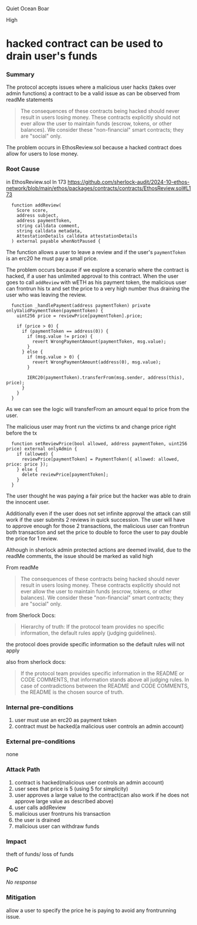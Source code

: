 Quiet Ocean Boar

High

# hacked contract can be used to drain user's funds

### Summary

The protocol accepts issues where a malicious user hacks (takes over admin functions) a contract to be a valid issue as can be observed from readMe statements

> The consequences of these contracts being hacked should never result in users losing money. These contracts explicitly should not ever allow the user to maintain funds (escrow, tokens, or other balances). We consider these "non-financial" smart contracts; they are "social" only.

The problem occurs in EthosReview.sol because a hacked contract does allow for users to lose money.

### Root Cause

in EthosReview.sol ln 173
https://github.com/sherlock-audit/2024-10-ethos-network/blob/main/ethos/packages/contracts/contracts/EthosReview.sol#L173

```solidity
  function addReview(
    Score score,
    address subject,
    address paymentToken,
    string calldata comment,
    string calldata metadata,
    AttestationDetails calldata attestationDetails
  ) external payable whenNotPaused {
```
The function allows a user to leave a review and if the user's `paymentToken` is an erc20 he must pay a small price.

The problem occurs because if we explore a scenario where the contract is hacked, if a user has unlimited approval to this contract. When the user goes to call `addReview` with wETH as his payment token, the malicious user can frontrun his tx and set the price to a very high number thus draining the user who was leaving the review.

```solidity
  function _handlePayment(address paymentToken) private onlyValidPaymentToken(paymentToken) {
    uint256 price = reviewPrice[paymentToken].price;

    if (price > 0) {
      if (paymentToken == address(0)) {
        if (msg.value != price) {
          revert WrongPaymentAmount(paymentToken, msg.value);
        }
      } else {
        if (msg.value > 0) {
          revert WrongPaymentAmount(address(0), msg.value);
        }

        IERC20(paymentToken).transferFrom(msg.sender, address(this), price);
      }
    }
  }
```
As we can see the logic will transferFrom an amount equal to price from the user.

The malicious user may front run the victims tx and change price right before the tx
```solidity
  function setReviewPrice(bool allowed, address paymentToken, uint256 price) external onlyAdmin {
    if (allowed) {
      reviewPrice[paymentToken] = PaymentToken({ allowed: allowed, price: price });
    } else {
      delete reviewPrice[paymentToken];
    }
  }
```
The user thought he was paying a fair price but the hacker was able to drain the innocent user.

Additionally even if the user does not set infinite approval the attack can still work if the user submits 2 reviews in quick succession. The user will have to approve enough for those 2 transactions, the malicious user can frontrun both transaction and set the price to double to force the user to pay double the price for 1 review.

Although in sherlock admin protected actions are deemed invalid, due to the readMe comments, the issue should be marked as valid high

From readMe
> The consequences of these contracts being hacked should never result in users losing money. These contracts explicitly should not ever allow the user to maintain funds (escrow, tokens, or other balances). We consider these "non-financial" smart contracts; they are "social" only.

from Sherlock Docs:

> Hierarchy of truth: If the protocol team provides no specific information, the default rules apply (judging guidelines).

the protocol does provide specific information so the default rules will not apply

also from sherlock docs:

> If the protocol team provides specific information in the README or CODE COMMENTS, that information stands above all judging rules. In case of contradictions between the README and CODE COMMENTS, the README is the chosen source of truth.

### Internal pre-conditions

1. user must use an erc20 as payment token
2. contract must be hacked(a malicious user controls an admin account)

### External pre-conditions

none

### Attack Path

1. contract is hacked(malicious user controls an admin account)
2. user sees that price is 5 (using 5 for simplicity)
3. user approves a large value to the contract(can also work if he does not approve large value as described above)
4. user calls addReview
5. malicious user frontruns his transaction
6. the user is drained
7. malicious user can withdraw funds

### Impact

theft of funds/ loss of funds

### PoC

_No response_

### Mitigation

allow a user to specify the price he is paying to avoid any frontrunning issue. 